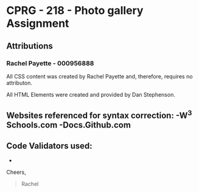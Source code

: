 # CPRG - 218 - Photo gallery Assignment
## Attributions
### Rachel Payette - 000956888

All CSS content was created by Rachel Payette and, therefore, requires no attributon. 

All HTML Elements were created and provided by Dan Stephenson.

**Websites referenced for syntax correction**:
-W<sup>3</sup> Schools.com
-Docs.Github.com
-


**Code Validators used**:
-
-

Cheers, 
> Rachel 

